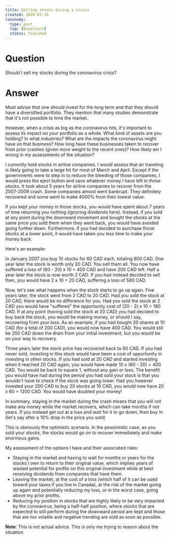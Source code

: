```yaml
---
title: Selling stocks during a crisis
created: 2020-03-15
taxonomy:
  type: post
  tag: [Questions]
  status: finished
---
```


# Question
Should I sell my stocks during the coronavirus crisis?

# Answer
Most advise that one should invest for the long term and that they should have a diversified portfolio. They mention that many studies demonstrate that it's not possible to time the market.

However, when a crisis as big as the coronavirus hits, it's important to assess its impact on your portfolio as a whole. What kind of assets are you holding? In what industries? What are the impacts the coronavirus might have on that business? How long have these businesses taken to recover from prior crashes (given more weight to the recent ones)? How likely am I wrong in my assessments of the situation?

I currently hold stocks in airline companies. I would assess that air traveling is likely going to take a large hit for most of March and April. Except if the governments were to step in to reduce the bleeding of those companies, I would press the eject button and save whatever money I have left in those stocks. It took about 5 years for airline companies to recover from the 2007-2009 crash. Some companies almost went bankrupt. They definitely recovered and some went to make 4000% from their lowest value.

If you kept your money in those stocks, you would have spent about 7 years of time returning you nothing (ignoring dividends here). Instead, if you sold at any point during the downward movement and bought the stocks at the same price you sold them when they went back, you would have avoided going further down. Furthermore, if you had decided to purchase those stocks at a lower point, it would have taken you less time to make your money back.

Here's an example:

In January 2007 you buy 10 stocks for 60 CAD each, totaling 600 CAD. One year later the stock is worth only 20 CAD. You sell them all. You now have suffered a loss of (60 - 20) x 10 = 400 CAD and have 200 CAD left. Half a year later the stock is now worth 2 CAD. If you had instead decided to sell then, you would have 2 x 10 = 20 CAD, suffering a loss of 580 CAD.

Now, let's see what happens when the stock starts to go up again. Five years later, the stock went from 2 CAD to 20 CAD. Had you sold the stock at 20 CAD, there would be no difference for you. Had you sold the stock at 2 CAD you would have "suffered" the opportunity cost of (20 - 2) x 10 = 180 CAD. If at any point (having sold the stock at 20 CAD) you had decided to buy back the stock, you would be making money, or should I say, recovering from your loss. As an example, if you had bought 20 shares at 10 CAD (for a total of 200 CAD), you would now have 400 CAD. You would still be 200 CAD down the drain from your initial investment, but you would be on your way to recovery.

Three years later the stock price has recovered back to 60 CAD. If you had never sold, investing in this stock would have been a cost of opportunity in investing in other stocks. If you had sold at 20 CAD and started investing when it reached 20 CAD again, you would have made 10 x (60 - 20) = 400 CAD. You would be back to square 1, without any gain or loss. The benefit you would have had during the period you had sold your stock is that you wouldn't have to check if the stock was going lower. Had you however invested your 200 CAD to buy 20 stocks at 10 CAD, you would now have 20 x 60 = 1200 CAD. You would have doubled your money!

In summary, staying in the market during the crash means that you will not make any money while the market recovers, which can take months if not years. If you instead get out at a loss and wait for it to go down, then buy in (let's say after a 10% drop in the price you sold)

This is obviously the optimistic scenario. In the pessimistic case, as you sold your stocks, the stocks would go on to recover immediately and make enormous gains.

My assessment of the options I have and their associated risks:
* Staying in the market and having to wait for months or years for the stocks I own to return to their original value, which implies years of wasted potential for profits on this original investment while at best receiving dividends from companies that have them.
* Leaving the market, at the cost of a loss (which half of it can be used toward your taxes if you live in Canada), at the risk of the market going up again and potentially reducing my loss, or in the worst case, going above my prior profits.
* Reducing my position in stocks that are highly likely to be very impacted by the coronavirus, being a half-half position, where stocks that are expected to still perform during the downward period are kept and those that are too volatile and negative trending are sold as soon as possible.


**Note**: This is not actual advice. This is only me trying to reason about the situation.
